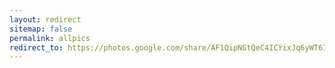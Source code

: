 ```yaml
---
layout: redirect
sitemap: false
permalink: allpics
redirect_to: https://photos.google.com/share/AF1QipNGtQeC4ICYixJq6yWT6IpVsqOA-E0LaZCupzvv8NfarDoslTJl5_OAUe5LC74uTA?key=b3o0U2g4WVVWTXc0a0dxMVZWT0d6ZWdWMzJIUnFR
---
```


